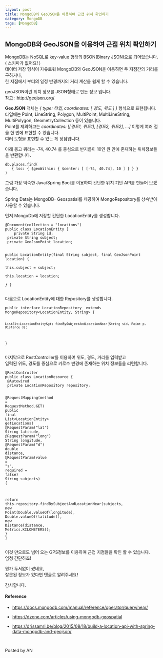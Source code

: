 ```yaml
---
layout: post
title: MongoDB와 GeoJSON을 이용하여 근접 위치 확인하기
category: MongoDB
tags: [MongoDB]
---
```


## MongoDB와 GeoJSON을 이용하여 근접 위치 확인하기


<body class="stackedit">
  <div class="stackedit__html">
<p>MongoDB는 NoSQL로 key-value 형태의 BSON(Binary JSON)으로 되어있습니다. ( 스키마가 없어요! )<br>
데이터 저장 형식이 자유로워 MongoDB와 GeoJSON을 이용하면 두 지점간의 거리를 구하거나,<br>
한 지점에서 부터의 일정 반경까지의 거리 계산을 쉽게 할 수 있습니다.</p>
<p>geoJSON이란 위치 정보를 JSON형태로 만든 정보 입니다.<br>
참고 :  <a href="http://geojson.org/">http://geojson.org/</a></p>
<p><strong>GeoJSON</strong> 객체는  <em>{ type: 타입, coordinates: [ 경도, 위도 ] }</em>  형식으로 표현됩니다.<br>
타입에는 Point, LineString, Polygon, MultiPoint, MultiLineString, MultiPolygon, GeometryCollection 등이 있습니다.<br>
Point를 제외하고는  <em>coordinates: [[경도1, 위도1], [경도2, 위도2], …]</em>  이렇게 여러 점을 한 번에 표현할 수 있습니다.<br>
여러 도형을 표현할 수 있는 게 장점입니다.</p>
<p>아래 몽고 쿼리는  -74, 40.74 를 중심으로 반지름이 10인 원 안에 존재하는 위치정보들을 반환합니다.</p>
<pre><code>db.places.find(
   { loc: { $geoWithin: { $center: [ [-74, 40.74], 10 ] } } }
)
</code></pre>
<p>그럼 가장 익숙한 Java/Spring Boot를 이용하여 간단한 위치 기반 API를 만들어 보겠습니다.</p>
<p>Spring Data는 MongoDB- Geospatial를 제공하여 MongoRepository를 상속받아 사용할 수 있습니다.</p>
<p>먼저 MongoDb에 저장할 간단한 LocationEntity를 생성합니다.</p>
<pre><code>@Document(collection = "locations")  
public class LocationEntity {  
    private String id;  
 private String subject;  
 private GeoJsonPoint location;  
  
 public LocationEntity(final String subject, final GeoJsonPoint location) {  
        this.subject = subject;  
 this.location = location;  
  } 
}
</code></pre>
<p>다음으로 LocationEntity에 대한 Repository를 생성합니다.</p>
<pre><code>public interface LocationRepository  extends MongoRepository&lt;LocationEntity, String&gt; {  

    List&lt;LocationEntity&gt; findBySubjectAndLocationNear(String sid, Point p, Distance d);  
}
</code></pre>
<p>마지막으로 RestController를 이용하여 위도, 경도, 거리를 입력받고<br>
입력된 위도, 경도를 중심으로 키로수 반경에 존재하는 위치 정보들을 리턴합니다.</p>
<pre class=" language-java"><code class="prism  language-java"><span class="token annotation punctuation">@RestController</span>
<span class="token keyword">public</span> <span class="token keyword">class</span> <span class="token class-name">LocationResource</span> <span class="token punctuation">{</span>
 <span class="token annotation punctuation">@Autowired</span>
 <span class="token keyword">private</span> LocationRepository repository<span class="token punctuation">;</span>

 <span class="token annotation punctuation">@RequestMapping</span><span class="token punctuation">(</span>method <span class="token operator">=</span> RequestMethod<span class="token punctuation">.</span>GET<span class="token punctuation">)</span>
 <span class="token keyword">public</span> <span class="token keyword">final</span> List<span class="token operator">&lt;</span>LocationEntity<span class="token operator">&gt;</span> <span class="token function">getLocations</span><span class="token punctuation">(</span>
   <span class="token annotation punctuation">@RequestParam</span><span class="token punctuation">(</span><span class="token string">"lat"</span><span class="token punctuation">)</span> String latitude<span class="token punctuation">,</span>
   <span class="token annotation punctuation">@RequestParam</span><span class="token punctuation">(</span><span class="token string">"long"</span><span class="token punctuation">)</span> String longitude<span class="token punctuation">,</span>
   <span class="token annotation punctuation">@RequestParam</span><span class="token punctuation">(</span><span class="token string">"d"</span><span class="token punctuation">)</span> <span class="token keyword">double</span> distance<span class="token punctuation">,</span>
   <span class="token annotation punctuation">@RequestParam</span><span class="token punctuation">(</span>value <span class="token operator">=</span> <span class="token string">"s"</span><span class="token punctuation">,</span> required <span class="token operator">=</span> <span class="token boolean">false</span><span class="token punctuation">)</span> String subjects<span class="token punctuation">)</span> <span class="token punctuation">{</span>

   <span class="token keyword">return</span> <span class="token keyword">this</span><span class="token punctuation">.</span>repository<span class="token punctuation">.</span><span class="token function">findBySubjectAndLocationNear</span><span class="token punctuation">(</span>subjects<span class="token punctuation">,</span>
     <span class="token keyword">new</span> <span class="token class-name">Point</span><span class="token punctuation">(</span>Double<span class="token punctuation">.</span><span class="token function">valueOf</span><span class="token punctuation">(</span>longitude<span class="token punctuation">)</span><span class="token punctuation">,</span> Double<span class="token punctuation">.</span><span class="token function">valueOf</span><span class="token punctuation">(</span>latitude<span class="token punctuation">)</span><span class="token punctuation">)</span><span class="token punctuation">,</span>
     <span class="token keyword">new</span> <span class="token class-name">Distance</span><span class="token punctuation">(</span>distance<span class="token punctuation">,</span> Metrics<span class="token punctuation">.</span>KILOMETERS<span class="token punctuation">)</span><span class="token punctuation">)</span><span class="token punctuation">;</span>
 <span class="token punctuation">}</span>
<span class="token punctuation">}</span>
</code></pre>
<p>이것 만으로도 넘어 오는 GPS정보를 이용하여 근접 지점들을 확인 할 수 있습니다.<br>
엄청 간단하죠!</p>
<p>뭔가 두서없이 썼네요,<br>
잘못된 정보가 있다면 댓글로 알려주세요!</p>
<p>감사합니다.</p>



<h4 id="reference">Reference</h4>
<ul>
<li>
<p><a href="https://docs.mongodb.com/manual/reference/operator/query/near/">https://docs.mongodb.com/manual/reference/operator/query/near/</a></p>
</li>
<li>
<p><a href="https://dzone.com/articles/using-mongodb-geospatial">https://dzone.com/articles/using-mongodb-geospatial</a></p>
</li>
<li>
<p><a href="https://drissamri.be/blog/2015/08/18/build-a-location-api-with-spring-data-mongodb-and-geojson/">https://drissamri.be/blog/2015/08/18/build-a-location-api-with-spring-data-mongodb-and-geojson/</a></p>
</li>
</ul>
<br>
<p>Posted by AN</p>

</div>
</body>
